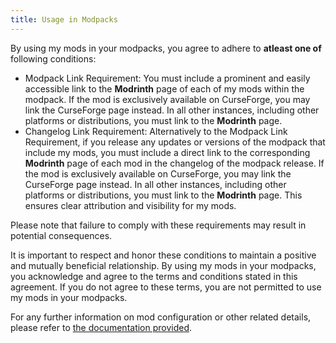 ```yaml
---
title: Usage in Modpacks
---
```


By using my mods in your modpacks, you agree to adhere to **atleast one of** following conditions:

-  Modpack Link Requirement: You must include a prominent and easily accessible link to the **Modrinth** page of each of my mods within the modpack. If the mod is exclusively available on CurseForge, you may link the CurseForge page instead. In all other instances, including other platforms or distributions, you must link to the **Modrinth** page.
- Changelog Link Requirement: Alternatively to the Modpack Link Requirement, if you release any updates or versions of the modpack that include my mods, you must include a direct link to the corresponding **Modrinth** page of each mod in the changelog of the modpack release. If the mod is exclusively available on CurseForge, you may link the CurseForge page instead. In all other instances, including other platforms or distributions, you must link to the **Modrinth** page. This ensures clear attribution and visibility for my mods.

Please note that failure to comply with these requirements may result in potential consequences.

It is important to respect and honor these conditions to maintain a positive and mutually beneficial relationship. By using my mods in your modpacks, you acknowledge and agree to the terms and conditions stated in this agreement. If you do not agree to these terms, you are not permitted to use my mods in your modpacks.

For any further information on mod configuration or other related details, please refer to [the documentation provided](/docs).